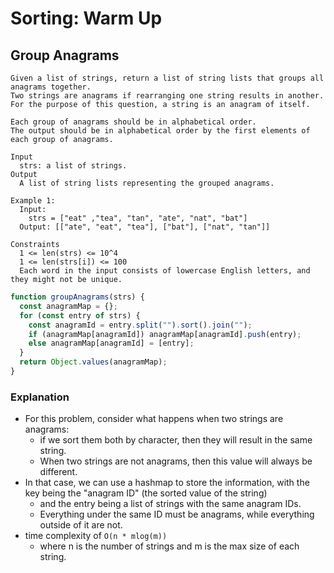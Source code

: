 # Sorting: Warm Up
## Group Anagrams
```
Given a list of strings, return a list of string lists that groups all anagrams together.
Two strings are anagrams if rearranging one string results in another.
For the purpose of this question, a string is an anagram of itself.

Each group of anagrams should be in alphabetical order.
The output should be in alphabetical order by the first elements of each group of anagrams.

Input
  strs: a list of strings.
Output
  A list of string lists representing the grouped anagrams.

Example 1:
  Input:
    strs = ["eat" ,"tea", "tan", "ate", "nat", "bat"]
  Output: [["ate", "eat", "tea"], ["bat"], ["nat", "tan"]]

Constraints
  1 <= len(strs) <= 10^4
  1 <= len(strs[i]) <= 100
  Each word in the input consists of lowercase English letters, and they might not be unique.
```
```javascript
function groupAnagrams(strs) {
  const anagramMap = {};
  for (const entry of strs) {
    const anagramId = entry.split("").sort().join("");
    if (anagramMap[anagramId]) anagramMap[anagramId].push(entry);
    else anagramMap[anagramId] = [entry];
  }
  return Object.values(anagramMap);
}
```
### Explanation
- For this problem, consider what happens when two strings are anagrams:
  - if we sort them both by character, then they will result in the same string.
  - When two strings are not anagrams, then this value will always be different.
- In that case, we can use a hashmap to store the information, with the key being the "anagram ID" (the sorted value of the string)
  - and the entry being a list of strings with the same anagram IDs.
  - Everything under the same ID must be anagrams, while everything outside of it are not.
- time complexity of `O(n * mlog(m))`
  - where n is the number of strings and m is the max size of each string.
